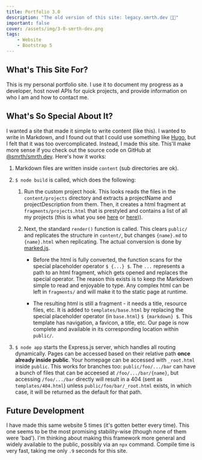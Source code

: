 ```yaml
---
title: Portfolio 3.0
description: "The old version of this site: legacy.smrth.dev 👴🏻"
important: false
cover: /assets/img/3-0-smrth-dev.png
tags:
    - Website
    - Bootstrap 5
---
```


## What's This Site For?
This is my personal portfolio site. I use it to document my progress as a developer, host novel APIs for quick projects, and provide information on who I am and how to contact me.

## What's So Special About It?
I wanted a site that made it simple to write content (like this). I wanted to write in Markdown, and I found out that I could use something like [Hugo](https://gohugo.io), but I felt that it was too overcomplicated. Instead, I made this site. This'll make more sense if you check out the source code on GitHub at [@smrth/smrth.dev](https://github.com/http-samc/smrth.dev). Here's how it works:
1. Markdown files are written inside `content` (sub directories are ok).
2. `$ node build` is called, which does the following:
    1. Run the custom project hook. This looks reads the files in the `content/projects` directory and extracts a projectName and projectDescription from them. Then, it creates a html fragment at `fragments/projects.html` that is prestyled and contains a list of all my projects (this is what you see [here](/projects) or [here](/#projects-👨💻))).

    2. Next, the standard `render()` function is called. This clears `public/` and replicates the structure in `content/`, but changes `{name}.md` to `{name}.html` when replicating. The actual conversion is done by [marked.js](https://github.com/markedjs/marked).

        - Before the html is fully converted, the function scans for the special placeholder operator `$ {...} $`. The `...` represents a path to an html fragment, which gets opened and replaces the special operator. The reason this exists is to keep the Markdown simple to read and enjoyable to type. Any complex html can be left in `fragments/` and will make it to the static page at runtime.

        - The resulting html is still a fragment - it needs a title, resource files, etc. It is added to `templates/base.html` by replacing the special placeholder operator (in `base.html`) `$ {markdown} $`. This template has navigation, a favicon, a title, etc. Our page is now complete and available in its corresponding location within `public/`.

3. `$ node app` starts the Express.js server, which handles all routing dynamically. Pages can be accessed based on their relative path **once already inside public**. Your homepage can be accessed with `_root.html` inside `public`. This works for branches too: `public/foo/.../bar` can have a bunch of files that can be acceesed at `/foo/.../bar/{name}`, but accessing `/foo/.../bar` directly will result in a 404 (sent as `templates/404.html`) unless `public/foo/bar/_root.html` exists, in which case, it will be returned as the default for that path.

## Future Development
I have made this same website 5 times (it's gotten better every time). This one seems to be the most promising stability-wise (though none of them were 'bad'). I'm thinking about making this framework more general and widely available to the public, possibly via an `npx` command. Compile time is very fast, taking me only `.9` seconds for this site.